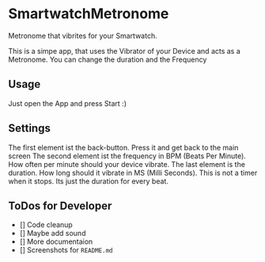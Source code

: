 # SmartwatchMetronome
Metronome that vibrites for your Smartwatch.

This is a simpe app, that uses the Vibrator of your Device and acts as a Metronome. You can change the duration and the Frequency

## Usage
Just open the App and press Start :)

## Settings
The first element ist the back-button. Press it and get back to the main screen
The second element ist the frequency in BPM (Beats Per Minute). How often per minute should your device vibrate.
The last element is the duration. How long should it vibrate in MS (Milli Seconds). This is not a timer when it stops. Its just the duration for every beat.

## ToDos for Developer

- [] Code cleanup
- [] Maybe add sound
- [] More documentaion
- [] Screenshots for `README.md`
